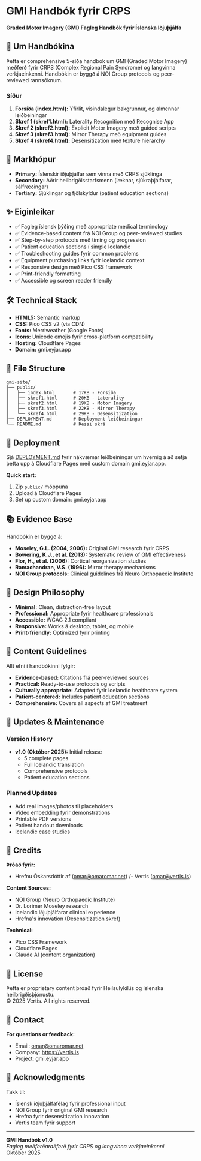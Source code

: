 # GMI Handbók fyrir CRPS

**Graded Motor Imagery (GMI) Fagleg Handbók fyrir Íslenska Iðjuþjálfa**

## 📖 Um Handbókina

Þetta er comprehensive 5-síða handbók um GMI (Graded Motor Imagery) meðferð fyrir CRPS (Complex Regional Pain Syndrome) og langvinna verkjaeinkenni. Handbókin er byggð á NOI Group protocols og peer-reviewed rannsóknum.

### Síður

1. **Forsíða (index.html):** Yfirlit, vísindalegur bakgrunnur, og almennar leiðbeiningar
2. **Skref 1 (skref1.html):** Laterality Recognition með Recognise App
3. **Skref 2 (skref2.html):** Explicit Motor Imagery með guided scripts
4. **Skref 3 (skref3.html):** Mirror Therapy með equipment guides
5. **Skref 4 (skref4.html):** Desensitization með texture hierarchy

## 🎯 Markhópur

- **Primary:** Íslenskir iðjuþjálfar sem vinna með CRPS sjúklinga
- **Secondary:** Aðrir heilbrigðisstarfsmenn (læknar, sjúkraþjálfarar, sálfræðingar)
- **Tertiary:** Sjúklingar og fjölskyldur (patient education sections)

## ✨ Eiginleikar

- ✅ Fagleg íslensk þýðing með appropriate medical terminology
- ✅ Evidence-based content frá NOI Group og peer-reviewed studies
- ✅ Step-by-step protocols með timing og progression
- ✅ Patient education sections í simple Icelandic
- ✅ Troubleshooting guides fyrir common problems
- ✅ Equipment purchasing links fyrir Icelandic context
- ✅ Responsive design með Pico CSS framework
- ✅ Print-friendly formatting
- ✅ Accessible og screen reader friendly

## 🛠️ Technical Stack

- **HTML5:** Semantic markup
- **CSS:** Pico CSS v2 (via CDN)
- **Fonts:** Merriweather (Google Fonts)
- **Icons:** Unicode emojis fyrir cross-platform compatibility
- **Hosting:** Cloudflare Pages
- **Domain:** gmi.eyjar.app

## 📂 File Structure

```
gmi-site/
├── public/
│   ├── index.html       # 17KB - Forsíða
│   ├── skref1.html      # 20KB - Laterality
│   ├── skref2.html      # 19KB - Motor Imagery
│   ├── skref3.html      # 22KB - Mirror Therapy
│   └── skref4.html      # 29KB - Desensitization
├── DEPLOYMENT.md        # Deployment leiðbeiningar
└── README.md            # Þessi skrá
```

## 🚀 Deployment

Sjá [DEPLOYMENT.md](DEPLOYMENT.md) fyrir nákvæmar leiðbeiningar um hvernig á að setja þetta upp á Cloudflare Pages með custom domain gmi.eyjar.app.

**Quick start:**
1. Zip `public/` möppuna
2. Upload á Cloudflare Pages
3. Set up custom domain: gmi.eyjar.app

## 📚 Evidence Base

Handbókin er byggð á:

- **Moseley, G.L. (2004, 2006):** Original GMI research fyrir CRPS
- **Bowering, K.J., et al. (2013):** Systematic review of GMI effectiveness
- **Flor, H., et al. (2006):** Cortical reorganization studies
- **Ramachandran, V.S. (1996):** Mirror therapy mechanisms
- **NOI Group protocols:** Clinical guidelines frá Neuro Orthopaedic Institute

## 🎨 Design Philosophy

- **Minimal:** Clean, distraction-free layout
- **Professional:** Appropriate fyrir healthcare professionals
- **Accessible:** WCAG 2.1 compliant
- **Responsive:** Works á desktop, tablet, og mobile
- **Print-friendly:** Optimized fyrir printing

## 📝 Content Guidelines

Allt efni í handbókinni fylgir:

- **Evidence-based:** Citations frá peer-reviewed sources
- **Practical:** Ready-to-use protocols og scripts
- **Culturally appropriate:** Adapted fyrir Icelandic healthcare system
- **Patient-centered:** Includes patient education sections
- **Comprehensive:** Covers all aspects af GMI treatment

## 🔄 Updates & Maintenance

### Version History
- **v1.0 (Október 2025):** Initial release
  - 5 complete pages
  - Full Icelandic translation
  - Comprehensive protocols
  - Patient education sections

### Planned Updates
- Add real images/photos til placeholders
- Video embedding fyrir demonstrations
- Printable PDF versions
- Patient handout downloads
- Icelandic case studies

## 👥 Credits

**Þróað fyrir:**
- Hrefnu Óskarsdóttir af  (omar@omaromar.net) /- Vertis (omar@vertis.is)

**Content Sources:**
- NOI Group (Neuro Orthopaedic Institute)
- Dr. Lorimer Moseley research
- Icelandic iðjuþjálfarar clinical experience
- Hrefna's innovation (Desensitization skref)

**Technical:**
- Pico CSS Framework
- Cloudflare Pages
- Claude AI (content organization)

## 📄 License

Þetta er proprietary content þróað fyrir Heilsulykil.is og íslenska heilbrigðisþjónustu.  
© 2025 Vertis. All rights reserved.

## 📧 Contact

**For questions or feedback:**
- Email: omar@omaromar.net
- Company: https://vertis.is
- Project: gmi.eyjar.app

## 🙏 Acknowledgments

Takk til:
- Íslensk iðjuþjálfafélag fyrir professional input
- NOI Group fyrir original GMI research
- Hrefna fyrir desensitization innovation
- Vertis team fyrir support

---

**GMI Handbók v1.0**  
*Fagleg meðferðaraðferð fyrir CRPS og langvinna verkjaeinkenni*  
Október 2025
